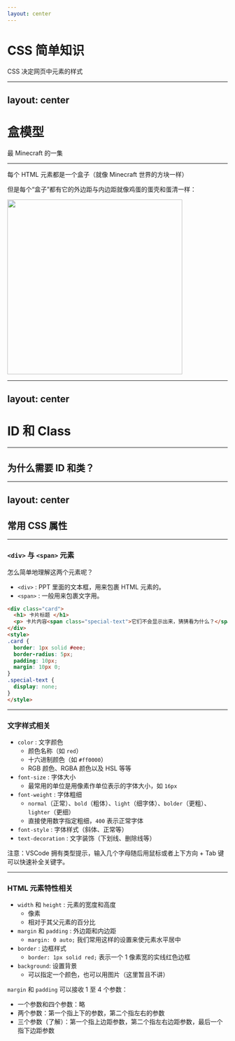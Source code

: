 ```yaml
---
layout: center
---
```


# CSS 简单知识

CSS 决定网页中元素的样式

---
layout: center
---

# 盒模型

最 Minecraft 的一集

---

每个 HTML 元素都是一个盒子（就像 Minecraft 世界的方块一样）

但是每个“盒子”都有它的外边距与内边距就像鸡蛋的蛋壳和蛋清一样：

<img src="/img/css-box-model1.png" width=400 />

---
layout: center
---

# ID 和 Class

---

## 为什么需要 ID 和类？

<v-switch>
<template #0>

我们摘取前面的部分代码。假如我希望增加标题“个人简介”的字号，我们可以用 CSS `h1 { font-size: 30px; }` 来实现，这条 CSS 规则的含义是：令所有的 `h1` 元素的字号为 30 像素，你可以在左下方的代码块中看到我们的修改。

但是这样的规则有一个弊端——它会影响所有的 `h1` 元素，但是我并不希望此发生。因此我们可以为此 `h1` 元素添加一个 ID。然后修改一下我们的规则: `#profile { font-size: 30px; }`，就像右下方的代码块一样。

```html {monaco-diff}
<h1>个人简介</h1>

<h2>基本信息</h2>
<p>姓名：张三</p>
<p>年龄：20岁</p>
<p>专业：食品科学与工程</p>
<p>学校：山东理工大学</p>

<style>
h1 {
  font-size: 30px;
}
</style>
~~~
<h1 id="profile">个人简介</h1>

<h2>基本信息</h2>
<p>姓名：张三</p>
<p>年龄：20岁</p>
<p>专业：食品科学与工程</p>
<p>学校：山东理工大学</p>

<style>
#profile {
  font-size: 30px;
}
</style>
```

</template>
<template #1>

我们继续使用这部分代码，那么现在我希望把基本信息中文字变成黄色（真是奇怪的需求🤔），你可能会改成左边这样的代码。

但是 ID 是不允许重名的，因此这里我们应该使用 Class。

```html {monaco-diff}
<h1 id="profile">个人简介</h1>

<h2>基本信息</h2>
<p id="yellow">姓名：张三</p>
<p id="yellow">年龄：20岁</p>
<p id="yellow">专业：食品科学与工程</p>
<p id="yellow">学校：山东理工大学</p>

<style>
#profile {
  font-size: 30px;
}
#yellow {
  color: yellow;
}
</style>
~~~
<h1 id="profile">个人简介</h1>

<h2>基本信息</h2>
<p class="yellow">姓名：张三</p>
<p class="yellow">年龄：20岁</p>
<p class="yellow">专业：食品科学与工程</p>
<p class="yellow">学校：山东理工大学</p>

<style>
#profile {
  font-size: 30px;
}
.yellow {
  color: yellow;
}
</style>
```
</template>
</v-switch>

---
layout: center
---
## 常用 CSS 属性

---

### `<div>` 与 `<span>` 元素

怎么简单地理解这两个元素呢？

- `<div>` : PPT 里面的文本框，用来包裹 HTML 元素的。
- `<span>` : 一般用来包裹文字用。

```html
<div class="card">
  <h1> 卡片标题 </h1>
  <p> 卡片内容<span class="special-text">它们不会显示出来，猜猜看为什么？</span> </p>
</div>
<style>
.card {
  border: 1px solid #eee;
  border-radius: 5px;
  padding: 10px;
  margin: 10px 0;
}
.special-text {
  display: none;
}
</style>
```

---

### 文字样式相关

- `color` : 文字颜色
  - 颜色名称（如 `red`）
  - 十六进制颜色（如 `#ff0000`）
  -  RGB 颜色、RGBA 颜色以及 HSL 等等 
- `font-size` : 字体大小
  - 最常用的单位是用像素作单位表示的字体大小，如 `16px`
- `font-weight` : 字体粗细
  - `normal`（正常）、`bold`（粗体）、`light`（细字体）、`bolder`（更粗）、`lighter`（更细）
  - 直接使用数字指定粗细，`400` 表示正常字体
- `font-style` : 字体样式（斜体、正常等）
- `text-decoration` : 文字装饰（下划线、删除线等）

注意：VSCode 拥有类型提示，输入几个字母随后用鼠标或者上下方向 + Tab 键可以快速补全关键字。

---

### HTML 元素特性相关

- `width` 和 `height` : 元素的宽度和高度
  - 像素
  - 相对于其父元素的百分比
- `margin` 和 `padding` : 外边距和内边距
  - `margin: 0 auto;` 我们常用这样的设置来使元素水平居中
- `border` : 边框样式
  - `border: 1px solid red;` 表示一个 1 像素宽的实线红色边框
- `background`: 设置背景
  - 可以指定一个颜色，也可以用图片（这里暂且不讲）

`margin` 和 `padding` 可以接收 1 至 4 个参数：

- 一个参数和四个参数：略
- 两个参数：第一个指上下的参数，第二个指左右的参数
- 三个参数（了解）：第一个指上边距参数，第二个指左右边距参数，最后一个指下边距参数
